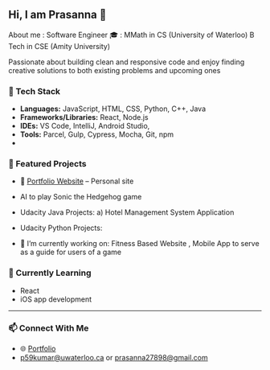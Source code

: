 ## Hi, I am Prasanna 👋

<!--
**prasannavkumar/prasannavkumar** is a ✨ _special_ ✨ repository because its `README.md` (this file) appears on your GitHub profile.

Here are some ideas to get you started:


- 🌱 I’m currently learning ...
- 👯 I’m looking to collaborate on ...
- 🤔 I’m looking for help with ...
- 💬 Ask me about ...
- 📫 How to reach me: ...
- 😄 Pronouns: ...
- ⚡ Fun fact: ...
-->
About me :
Software Engineer
🎓 :  MMath in CS (University of Waterloo) 
      B Tech in CSE (Amity University)
      
Passionate about building clean and responsive code and enjoy finding creative solutions to both existing problems and upcoming ones 


### 🧰 Tech Stack

- **Languages:** JavaScript, HTML, CSS, Python, C++, Java
- **Frameworks/Libraries:** React, Node.js
- **IDEs:** VS Code, IntelliJ, Android Studio, 
- **Tools:** Parcel, Gulp, Cypress, Mocha, Git, npm
- 
### 📌 Featured Projects

- 🔗 [Portfolio Website](https://prasannakumar.net) – Personal site
- AI to play Sonic the Hedgehog game
- Udacity Java Projects: a) Hotel Management System Application
- Udacity Python Projects:

- 🔭 I’m currently working on: Fitness Based Website , Mobile App to serve as a guide for users of a game
  
### 🌱 Currently Learning

- React
- iOS app development

---

### 📫 Connect With Me

- 🌐 [Portfolio](https://prasannakumar.net)
- p59kumar@uwaterloo.ca or prasanna27898@gmail.com
